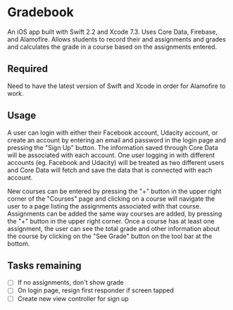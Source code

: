# Gradebook
An iOS app built with Swift 2.2 and Xcode 7.3. Uses Core Data, Firebase, and Alamofire. Allows students to record their and assignments and grades and calculates the grade in a course based on the assignments entered. 

## Required
Need to have the latest version of Swift and Xcode in order for Alamofire to work.

## Usage
A user can login with either their Facebook account, Udacity account, or create an account by entering an email and password in the login page and pressing the "Sign Up" button. The information saved through Core Data will be associated with each account. One user logging in with different accounts (eg. Facebook and Udacity) will be treated as two different users and Core Data will fetch and save the data that is connected with each account. 

New courses can be entered by pressing the "+" button in the upper right corner of the "Courses" page and clicking on a course will navigate the user to a page listing the assignments associated with that course. Assignments can be added the same way courses are added, by pressing the "+" button in the upper right corner. Once a course has at least one assignment, the user can see the total grade and other information about the course by clicking on the "See Grade" button on the tool bar at the bottom. 

## Tasks remaining
- [ ] If no assignments, don't show grade
- [ ] On login page, resign first responder if screen tapped
- [ ] Create new view controller for sign up
